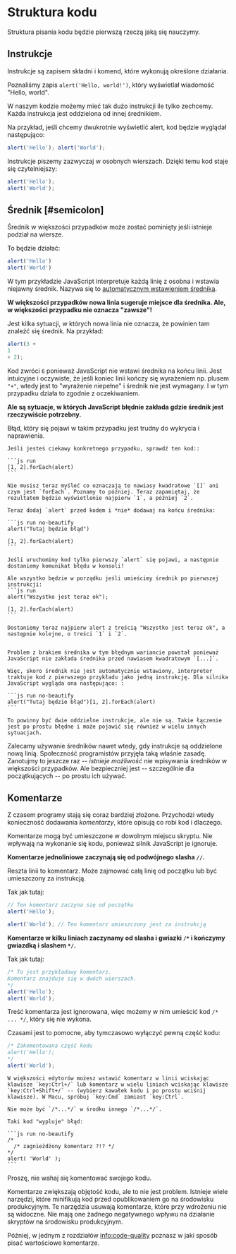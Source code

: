 # Struktura kodu

Struktura pisania kodu będzie pierwszą rzeczą jaką się nauczymy. 

## Instrukcje

Instrukcje są zapisem składni i komend, które wykonują określone działania. 

Poznaliśmy zapis `alert('Hello, world!')`, który wyświetlał wiadomość "Hello, world".

W naszym kodzie możemy mieć tak dużo instrukcji ile tylko zechcemy. Każda instrukcja jest oddzielona od innej średnikiem.

Na przykład, jeśli chcemy dwukrotnie wyświetlić alert, kod będzie wyglądał następująco:

```js run no-beautify
alert('Hello'); alert('World');
```

Instrukcje piszemy zazwyczaj w osobnych wierszach. Dzięki temu kod staje się czytelniejszy:

```js run no-beautify
alert('Hello');
alert('World');
```

## Średnik [#semicolon]

Średnik w większości przypadków może zostać pominięty jeśli istnieje podział na wiersze. 

To będzie działać:

```js run no-beautify
alert('Hello')
alert('World')
```

W tym przykładzie JavaScript interpretuje każdą linię z osobna i wstawia niejawny średnik. Nazywa się to [automatycznym wstawieniem średnika](https://tc39.github.io/ecma262/#sec-automatic-semicolon-insertion).

**W większości przypadków nowa linia sugeruje miejsce dla średnika. Ale, w większości przypadku nie oznacza "zawsze"!**

Jest kilka sytuacji, w których nowa linia nie oznacza, że powinien tam znaleźć się średnik. Na przykład:

```js run no-beautify
alert(3 +
1
+ 2);
```

Kod zwróci `6` ponieważ JavaScript nie wstawi średnika na końcu linii. Jest intuicyjne i oczywiste, że jeśli koniec linii kończy się wyrażeniem np. plusem `"+"`, wtedy jest to "wyrażenie niepełne" i średnik nie jest wymagany. I w tym przypadku działa to zgodnie z oczekiwaniem.

**Ale są sytuacje, w których JavaScript błędnie zakłada gdzie średnik jest rzeczywiście potrzebny.**

Błąd, który się pojawi w takim przypadku jest trudny do wykrycia i naprawienia.

````smart header="An example of an error"
Jeśli jesteś ciekawy konkretnego przypadku, sprawdź ten kod::

```js run
[1, 2].forEach(alert)
```

Nie musisz teraz myśleć co oznaczają te nawiasy kwadratowe `[]` ani czym jest `forEach`. Poznamy to później. Teraz zapamiętaj, że rezultatem będzie wyświetlenie najpierw `1`, a później `2`.

Teraz dodaj `alert` przed kodem i *nie* dodawaj na końcu średnika:

```js run no-beautify
alert("Tutaj będzie błąd")

[1, 2].forEach(alert)
```

Jeśli uruchomimy kod tylko pierwszy `alert` się pojawi, a następnie dostaniemy komunikat błędu w konsoli!

Ale wszystko będzie w porządku jeśli umieścimy średnik po pierwszej instrukcji:
```js run
alert("Wszystko jest teraz ok");

[1, 2].forEach(alert)  
```

Dostaniemy teraz najpierw alert z treścią "Wszystko jest teraz ok", a następnie kolejne, o treści `1` i `2`.


Problem z brakiem średnika w tym błędnym wariancie powstał ponieważ JavaScript nie zakłada średnika przed nawiasem kwadratowym `[...]`.

Więc, skoro średnik nie jest automatycznie wstawiony, interpreter traktuje kod z pierwszego przykładu jako jedną instrukcję. Dla silnika JavaScript wygląda ona następująco: :

```js run no-beautify
alert("Tutaj będzie błąd")[1, 2].forEach(alert)
```

To powinny być dwie oddzielne instrukcje, ale nie są. Takie łączenie jest po prostu błędne i może pojawić się również w wielu innych sytuacjach.
````

Zalecamy używanie średników nawet wtedy, gdy instrukcje są oddzielone nową linią. Społeczność programistów przyjęła taką właśnie zasadę. Zanotujmy to jeszcze raz -- *istnieje możliwość* nie wpisywania średników w większości przypadków. Ale bezpieczniej jest -- szczególnie dla początkujących -- po prostu ich używać.

## Komentarze

Z czasem programy stają się coraz bardziej złożone. Przychodzi wtedy konieczność dodawania *komentarzy*, które opisują co robi kod i dlaczego.

Komentarze mogą być umieszczone w dowolnym miejscu skryptu. Nie wpływają na wykonanie się kodu, ponieważ silnik JavaScript je ignoruje.

**Komentarze jednoliniowe zaczynają się od podwójnego slasha `//`.**

Reszta linii to komentarz. Może zajmować całą linię od początku lub być umieszczony za instrukcją.

Tak jak tutaj:
```js run
// Ten komentarz zaczyna się od początku
alert('Hello');

alert('World'); // Ten komentarz umieszczony jest za instrukcją
```

**Komentarze w kilku liniach zaczynamy od slasha i gwiazki <code>/&#42;</code> i kończymy gwiazdką i slashem <code>&#42;/</code>.**

Tak jak tutaj:
```js run
/* To jest przykładowy komentarz.
Komentarz znajduje się w dwóch wierszach.
*/
alert('Hello');
alert('World');
```

Treść komentarza jest ignorowana, więc możemy w nim umieścić kod <code>/&#42; ... &#42;/</code>, który się nie wykona.

Czasami jest to pomocne, aby tymczasowo wyłączyć pewną część kodu:

```js run
/* Zakomentowana część kodu
alert('Hello');
*/
alert('World');
```

```smart header="Używaj skrótów klawiaturowych!"
W większości edytorów możesz wstawić komentarz w linii wciskając klawisze `key:Ctrl+/` lub komentarz w wielu liniach wciskając klawisze `key:Ctrl+Shift+/` -- (wybierz kawałek kodu i po prostu wciśnij klawisze). W Macu, spróbuj `key:Cmd` zamiast `key:Ctrl`.
```

````warn header="Zagnieżdżone komentarze nie są wspierane!"
Nie może być `/*...*/` w środku innego `/*...*/`.

Taki kod "wypluje" błąd:

```js run no-beautify
/*
  /* zagnieżdżony komentarz ?!? */
*/
alert( 'World' );
```
````

Proszę, nie wahaj się komentować swojego kodu.

Komentarze zwiększają objętość kodu, ale to nie jest problem. Istnieje wiele narzędzi, które minifikują kod przed opublikowaniem go na środowisku produkcyjnym. Te narzędzia usuwają komentarze, które przy wdrożeniu nie są widoczne. Nie mają one żadnego negatywnego wpływu na działanie skryptów na środowisku produkcyjnym.

Później, w jednym z rozdziałów <info:code-quality> poznasz w jaki sposób pisać wartościowe komentarze.